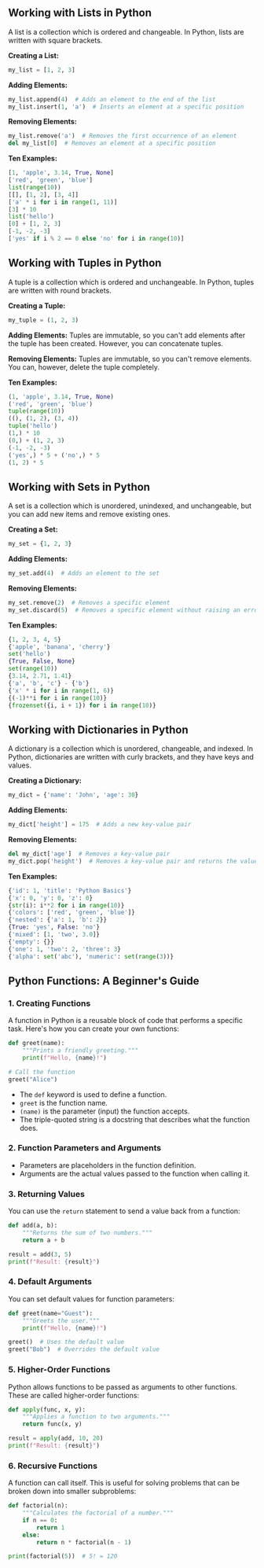 ## **Working with Lists in Python**

A list is a collection which is ordered and changeable. In Python, lists are written with square brackets.

**Creating a List:**
```python
my_list = [1, 2, 3]
```

**Adding Elements:**
```python
my_list.append(4)  # Adds an element to the end of the list
my_list.insert(1, 'a')  # Inserts an element at a specific position
```

**Removing Elements:**
```python
my_list.remove('a')  # Removes the first occurrence of an element
del my_list[0]  # Removes an element at a specific position
```

**Ten Examples:**
```python
[1, 'apple', 3.14, True, None]
['red', 'green', 'blue']
list(range(10))
[[], [1, 2], [3, 4]]
['a' * i for i in range(1, 11)]
[3] * 10
list('hello')
[0] + [1, 2, 3]
[-1, -2, -3]
['yes' if i % 2 == 0 else 'no' for i in range(10)]
```

## **Working with Tuples in Python**

A tuple is a collection which is ordered and unchangeable. In Python, tuples are written with round brackets.

**Creating a Tuple:**
```python
my_tuple = (1, 2, 3)
```

**Adding Elements:**
Tuples are immutable, so you can't add elements after the tuple has been created. However, you can concatenate tuples.

**Removing Elements:**
Tuples are immutable, so you can't remove elements. You can, however, delete the tuple completely.

**Ten Examples:**
```python
(1, 'apple', 3.14, True, None)
('red', 'green', 'blue')
tuple(range(10))
((), (1, 2), (3, 4))
tuple('hello')
(1,) * 10
(0,) + (1, 2, 3)
(-1, -2, -3)
('yes',) * 5 + ('no',) * 5
(1, 2) * 5
```

## **Working with Sets in Python**

A set is a collection which is unordered, unindexed, and unchangeable, but you can add new items and remove existing ones.

**Creating a Set:**
```python
my_set = {1, 2, 3}
```

**Adding Elements:**
```python
my_set.add(4)  # Adds an element to the set
```

**Removing Elements:**
```python
my_set.remove(2)  # Removes a specific element
my_set.discard(5)  # Removes a specific element without raising an error if the element does not exist
```

**Ten Examples:**
```python
{1, 2, 3, 4, 5}
{'apple', 'banana', 'cherry'}
set('hello')
{True, False, None}
set(range(10))
{3.14, 2.71, 1.41}
{'a', 'b', 'c'} - {'b'}
{'x' * i for i in range(1, 6)}
{(-1)**i for i in range(10)}
{frozenset({i, i + 1}) for i in range(10)}
```

## **Working with Dictionaries in Python**

A dictionary is a collection which is unordered, changeable, and indexed. In Python, dictionaries are written with curly brackets, and they have keys and values.

**Creating a Dictionary:**
```python
my_dict = {'name': 'John', 'age': 30}
```

**Adding Elements:**
```python
my_dict['height'] = 175  # Adds a new key-value pair
```

**Removing Elements:**
```python
del my_dict['age']  # Removes a key-value pair
my_dict.pop('height')  # Removes a key-value pair and returns the value
```

**Ten Examples:**
```python
{'id': 1, 'title': 'Python Basics'}
{'x': 0, 'y': 0, 'z': 0}
{str(i): i**2 for i in range(10)}
{'colors': ['red', 'green', 'blue']}
{'nested': {'a': 1, 'b': 2}}
{True: 'yes', False: 'no'}
{'mixed': [1, 'two', 3.0]}
{'empty': {}}
{'one': 1, 'two': 2, 'three': 3}
{'alpha': set('abc'), 'numeric': set(range(3))}
```

## **Python Functions: A Beginner's Guide**

### **1. Creating Functions**

A function in Python is a reusable block of code that performs a specific task. Here's how you can create your own functions:

```python
def greet(name):
    """Prints a friendly greeting."""
    print(f"Hello, {name}!")

# Call the function
greet("Alice")
```

- The `def` keyword is used to define a function.
- `greet` is the function name.
- `(name)` is the parameter (input) the function accepts.
- The triple-quoted string is a docstring that describes what the function does.

### **2. Function Parameters and Arguments**

- Parameters are placeholders in the function definition.
- Arguments are the actual values passed to the function when calling it.

### **3. Returning Values**

You can use the `return` statement to send a value back from a function:

```python
def add(a, b):
    """Returns the sum of two numbers."""
    return a + b

result = add(3, 5)
print(f"Result: {result}")
```

### **4. Default Arguments**

You can set default values for function parameters:

```python
def greet(name="Guest"):
    """Greets the user."""
    print(f"Hello, {name}!")

greet()  # Uses the default value
greet("Bob")  # Overrides the default value
```

### **5. Higher-Order Functions**

Python allows functions to be passed as arguments to other functions. These are called higher-order functions:

```python
def apply(func, x, y):
    """Applies a function to two arguments."""
    return func(x, y)

result = apply(add, 10, 20)
print(f"Result: {result}")
```

### **6. Recursive Functions**

A function can call itself. This is useful for solving problems that can be broken down into smaller subproblems:

```python
def factorial(n):
    """Calculates the factorial of a number."""
    if n == 0:
        return 1
    else:
        return n * factorial(n - 1)

print(factorial(5))  # 5! = 120
```

